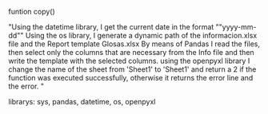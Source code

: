 funtion copy()

"Using the datetime library, I get the current date in the format ""yyyy-mm-dd""
Using the os library, I generate a dynamic path of the informacion.xlsx file and the Report template Glosas.xlsx
By means of Pandas I read the files, then select only the columns that are necessary from the Info file and then write the template with the selected columns.
using the openpyxl library I change the name of the sheet from 'Sheet1' to 'Sheet1' and return a 2 if the function was executed successfully, otherwise it returns the error line and the error.
"

librarys: sys, pandas, datetime, os, openpyxl
